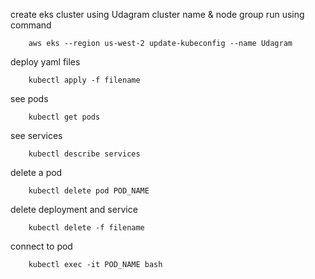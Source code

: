 create eks cluster using Udagram cluster name & node group
run using command 
```
    aws eks --region us-west-2 update-kubeconfig --name Udagram
```

deploy yaml files
```
    kubectl apply -f filename
```

see pods
```
    kubectl get pods
```

see services
```
    kubectl describe services
```
delete a pod
```
    kubectl delete pod POD_NAME
```

delete deployment and service
```
    kubectl delete -f filename
```

connect to pod
```
    kubectl exec -it POD_NAME bash
```